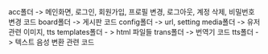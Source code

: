 acc폴더 -> 메인화면, 로그인, 회원가입, 프로필 변경, 로그아웃, 계정 삭제, 비밀번호 변경 코드
board폴더 -> 게시판 코드
config폴더 -> url, setting
media폴더 -> 유저 관련 이미지, tts
templates폴더 - > html 파일들
trans폴더 -> 번역기 코드
tts폴더 -> 텍스트 음성 변환 관련 코드

